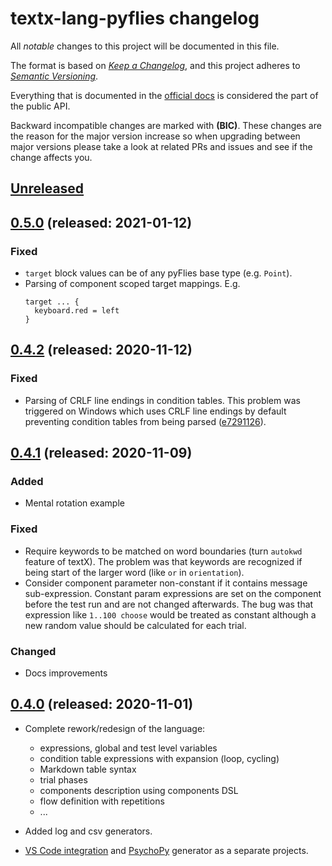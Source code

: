 # textx-lang-pyflies changelog

All _notable_ changes to this project will be documented in this file.

The format is based on _[Keep a Changelog][keepachangelog]_, and this project
adheres to _[Semantic Versioning][semver]_.

Everything that is documented in the [official docs][textXDocs] is considered
the part of the public API.

Backward incompatible changes are marked with **(BIC)**. These changes are the
reason for the major version increase so when upgrading between major versions
please take a look at related PRs and issues and see if the change affects you.

## [Unreleased]

[Unreleased]: https://github.com/pyflies/pyflies/compare/0.5.0...HEAD


## [0.5.0] (released: 2021-01-12)

### Fixed

- `target` block values can be of any pyFlies base type (e.g. `Point`).
- Parsing of component scoped target mappings. E.g.
  ```
  target ... {
    keyboard.red = left
  }
  ```

[0.5.0]: https://github.com/pyflies/pyflies/compare/0.4.2...0.5.0


## [0.4.2] (released: 2020-11-12)

### Fixed

- Parsing of CRLF line endings in condition tables. This problem was triggered
  on Windows which uses CRLF line endings by default preventing condition tables
  from being parsed ([e7291126]).

[e7291126]: https://github.com/pyflies/pyflies/commit/e7291126
[0.4.2]: https://github.com/pyflies/pyflies/compare/0.4.1...0.4.2


## [0.4.1] (released: 2020-11-09)

### Added

- Mental rotation example

### Fixed

- Require keywords to be matched on word boundaries (turn `autokwd` feature of
  textX). The problem was that keywords are recognized if being start of the
  larger word (like `or` in `orientation`).
- Consider component parameter non-constant if it contains message
  sub-expression. Constant param expressions are set on the component before the
  test run and are not changed afterwards. The bug was that expression like
  `1..100 choose` would be treated as constant although a new random value
  should be calculated for each trial.

### Changed

- Docs improvements

[0.4.1]: https://github.com/pyflies/pyflies/compare/0.4.0...0.4.1


## [0.4.0] (released: 2020-11-01)

- Complete rework/redesign of the language:
  - expressions, global and test level variables
  - condition table expressions with expansion (loop, cycling)
  - Markdown table syntax
  - trial phases
  - components description using components DSL
  - flow definition with repetitions
  - ...

- Added log and csv generators.
- [VS Code integration](https://github.com/pyflies/vscode-pyflies) and
  [PsychoPy](https://github.com/pyflies/pyflies-psychopy) generator as a
  separate projects.


[0.4.0]: https://github.com/pyflies/pyflies/compare/v0.3...0.4.0

[keepachangelog]: https://keepachangelog.com/
[semver]: https://semver.org/spec/v2.0.0.html
[textXDocs]: http://textx.github.io/textX/latest/
